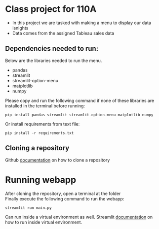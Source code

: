 
# Class project for 110A
- In this project we are tasked with making a menu to display our data isnights 
- Data comes from the assigned Tableau sales data 

## Dependencies needed to run:
Below are the libraries needed to run the menu. 
- pandas
- streamlit
- streamlit-option-menu
- matplotlib
- numpy

Please copy and run the following command if none of these libraries are installed in the terminal before running:
```
pip install pandas streamlit streamlit-option-menu matplotlib numpy
```

Or install requirements from text file:
```
pip install -r requirements.txt
```

## Cloning a repository
Github [documentation](https://docs.github.com/en/repositories/creating-and-managing-repositories/cloning-a-repository) on how to clone a repository

# Running webapp

After cloning the repository, open a terminal at the folder  
Finally execute the following command to run the webapp:
```py
streamlit run main.py
```

Can run inside a virtual environment as well. Streamlit [documentation](https://docs.streamlit.io/library/get-started/installation) on how to run inside virtual environment.
